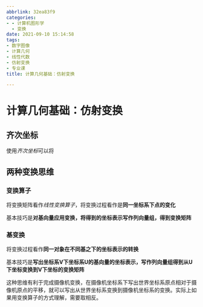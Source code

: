 ```yaml
---
abbrlink: 32ea83f9
categories:
- - 计算机图形学
  - 变换
date: 2021-09-10 15:14:58
tags:
- 数字图像
- 计算几何
- 线性代数
- 仿射变换
- 专业课
title: 计算几何基础：仿射变换

---
```

# 计算几何基础：仿射变换

## 齐次坐标
使用*齐次坐标*可以将

## 两种变换思维
### 变换算子

将变换矩阵看作*线性变换算子*，将变换过程看作是**同一坐标系下点的变化**

基本技巧是**对基向量应用变换，将得到的坐标表示写作列向量组，得到变换矩阵**

### 基变换

将变换过程看作**同一对象在不同基之下的坐标表示的转换**

基本技巧是**写出坐标系V下坐标系U的基向量的坐标表示，写作列向量组得到从U下坐标变换到V下坐标的变换矩阵**

这种思维有利于完成摄像机变换，在摄像机坐标系下写出世界坐标系原点相对于摄像机原点的平移，就可以写出从世界坐标系变换到摄像机坐标系的变换。实际上如果用变换算子的方式理解，需要取相反。
